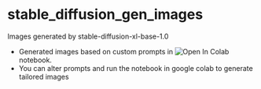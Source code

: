 # stable_diffusion_gen_images
Images generated by stable-diffusion-xl-base-1.0

- Generated images based on custom prompts in ![Open In Colab](https://colab.research.google.com/assets/colab-badge.svg) notebook.
- You can alter prompts and run the notebook in google colab to generate tailored images
